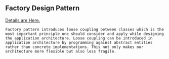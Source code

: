 ## Factory Design Pattern

[Details are Here.](https://howtodoinjava.com/design-patterns/creational/implementing-factory-design-pattern-in-java/)

    Factory pattern introduces loose coupling between classes which is the most important principle one should consider and apply while designing the application architecture. Loose coupling can be introduced in application architecture by programming against abstract entities rather than concrete implementations. This not only makes our architecture more flexible but also less fragile.

    

